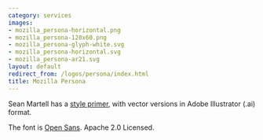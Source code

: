 ```yaml
---
category: services
images:
- mozilla_persona-horizontal.png
- mozilla_persona-120x60.png
- mozilla_persona-glyph-white.svg
- mozilla_persona-horizontal.svg
- mozilla_persona-ar21.svg
layout: default
redirect_from: /logos/persona/index.html
title: Mozilla Persona
---
```


Sean Martell has a [style primer](http://people.mozilla.org/~smartell/persona/), with vector versions in Adobe Illustrator \(.ai\) format.

The font is [Open Sans](http://www.google.com/fonts/#UsePlace:use/Collection:Open+Sans).  Apache 2.0 Licensed.

